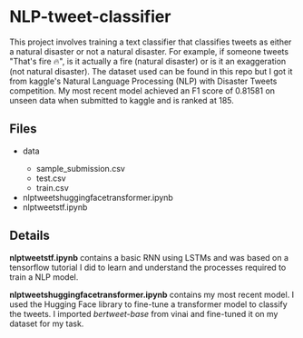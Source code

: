 # NLP-tweet-classifier

This project involves training a text classifier that classifies tweets as either a natural disaster or not a natural disaster. For example, if someone tweets "That's fire :fire:", is it actually a fire (natural disaster) or is it an exaggeration (not natural disaster). The dataset used can be found in this repo but I got it from kaggle's Natural Language Processing (NLP) with Disaster Tweets competition. My most recent model achieved an F1 score of 0.81581 on unseen data when submitted to kaggle and is ranked at 185. 

## Files

<ul>
  <li>data</li>
    <ul>
      <li>sample_submission.csv</li>
      <li>test.csv</li>
      <li>train.csv</li>
    </ul>
  <li>nlptweetshuggingfacetransformer.ipynb</li>
  <li>nlptweetstf.ipynb</li>
</ul>

## Details

**nlptweetstf.ipynb** contains a basic RNN using LSTMs and was based on a tensorflow tutorial I did to learn and understand the processes required to train a NLP model.

**nlptweetshuggingfacetransformer.ipynb** contains my most recent model. I used the Hugging Face library to fine-tune a transformer model to classify the tweets. I imported *bertweet-base* from vinai and fine-tuned it on my dataset for my task.
